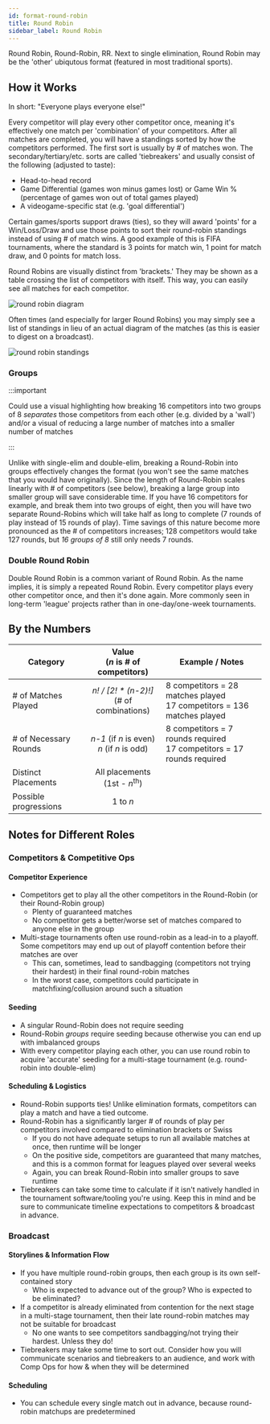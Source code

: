 ```yaml
---
id: format-round-robin
title: Round Robin
sidebar_label: Round Robin
---
```


Round Robin, Round-Robin, RR.
Next to single elimination, Round Robin may be the 'other' ubiqutous format
 (featured in most traditional sports).

## How it Works

In short: "Everyone plays everyone else!"

Every competitor will play every other competitor once, meaning it's effectively one match per 'combination' of your competitors.
After all matches are completed, you will have a standings sorted by how the competitors performed.
The first sort is usually by # of matches won.
The secondary/tertiary/etc. sorts are called 'tiebreakers' and usually consist of the following (adjusted to taste):

* Head-to-head record
* Game Differential (games won minus games lost) or Game Win % (percentage of games won out of total games played)
* A videogame-specific stat (e.g. 'goal differential')

Certain games/sports support draws (ties), so they will award 'points' for a Win/Loss/Draw and use those points to sort their round-robin standings instead of using # of match wins.
A good example of this is FIFA tournaments, where the standard is 3 points for match win, 1 point for match draw, and 0 points for match loss.

Round Robins are visually distinct from 'brackets.' They may be shown as a table crossing the list of competitors with itself.
This way, you can easily see all matches for each competitor.

![round robin diagram](/img/format-guides/format-RoundRobin.png)

Often times (and especially for larger Round Robins) you may simply see a list of standings in lieu of an actual diagram of the matches (as this is easier to digest on a broadcast).

![round robin standings](/img/format-guides/format-RoundRobinStandings.png)

### Groups

:::important

Could use a visual highlighting how breaking 16 competitors into two groups of 8 *separates* those competitors from each other (e.g. divided by a 'wall') and/or a visual of reducing a large number of matches into a smaller number of matches

:::

Unlike with single-elim and double-elim, breaking a Round-Robin into groups effectively changes the format (you won't see the same matches that you would have originally).
Since the length of Round-Robin scales linearly with # of competitors (see below), breaking a large group into smaller group will save considerable time.
If you have 16 competitors for example, and break them into two groups of eight, then you will have two separate Round-Robins which will take half as long to complete (7 rounds of play instead of 15 rounds of play).
Time savings of this nature become more pronounced as the # of competitors increases; 128 competitors would take 127 rounds, but *16 groups of 8* still only needs 7 rounds.

### Double Round Robin

Double Round Robin is a common variant of Round Robin.
As the name implies, it is simply a repeated Round Robin.
Every competitor plays every other competitor once, and then it's done again.
More commonly seen in long-term 'league' projects rather than in one-day/one-week tournaments.

## By the Numbers

| Category              |      Value <br />(*n* is # of competitors)                |   Example / Notes |
| -------------         | :-----------:             | ----- |
| # of Matches Played   | *n! / [2! \* (n-2)!]* <br /> (# of combinations)       | 8 competitors = 28 matches played <br />17 competitors = 136 matches played |
| # of Necessary Rounds | *n-1* (if *n* is even) <br />*n* (if *n* is odd)          | 8 competitors = 7 rounds required <br /> 17 competitors = 17 rounds required |
| Distinct Placements   |   All placements <br /> (1st - *n*<sup>th</sup>)       |   |
| Possible progressions | 1 to *n*  |

## Notes for Different Roles

### Competitors & Competitive Ops

#### Competitor Experience

* Competitors get to play all the other competitors in the Round-Robin (or their Round-Robin group)
  * Plenty of guaranteed matches
  * No competitor gets a better/worse set of matches compared to anyone else in the group
* Multi-stage tournaments often use round-robin as a lead-in to a playoff. Some competitors may end up out of playoff contention before their matches are over
  * This can, sometimes, lead to sandbagging (competitors not trying their hardest) in their final round-robin matches
  * In the worst case, competitors could participate in matchfixing/collusion around such a situation

#### Seeding

* A singular Round-Robin does not require seeding
* Round-Robin *groups* require seeding because otherwise you can end up with imbalanced groups
* With every competitor playing each other, you can use round robin to acquire 'accurate' seeding for a multi-stage tournament (e.g. round-robin into double-elim)

#### Scheduling & Logistics

* Round-Robin supports ties! Unlike elimination formats, competitors can play a match and have a tied outcome.
* Round-Robin has a significantly larger # of rounds of play per competitors involved compared to elimination brackets or Swiss
  * If you do not have adequate setups to run all available matches at once, then runtime will be longer
  * On the positive side, competitors are guaranteed that many matches, and this is a common format for leagues played over several weeks
  * Again, you can break Round-Robin into smaller groups to save runtime
* Tiebreakers can take some time to calculate if it isn't natively handled in the tournament software/tooling you're using. Keep this in mind and be sure to communicate timeline expectations to competitors & broadcast in advance.

### Broadcast

#### Storylines & Information Flow

* If you have multiple round-robin groups, then each group is its own self-contained story
  * Who is expected to advance out of the group? Who is expected to be eliminated?
* If a competitor is already eliminated from contention for the next stage in a multi-stage tournament, then their late round-robin matches may not be suitable for broadcast
  * No one wants to see competitors sandbagging/not trying their hardest. Unless they do!
* Tiebreakers may take some time to sort out. Consider how you will communicate scenarios and tiebreakers to an audience, and work with Comp Ops for how & when they will be determined

#### Scheduling

* You can schedule every single match out in advance, because round-robin matchups are predetermined
